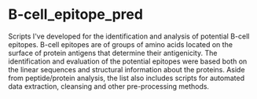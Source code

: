 # B-cell_epitope_pred

Scripts I've developed for the identification and analysis of potential B-cell epitopes. B-cell epitopes are of groups of amino acids located on the surface of protein antigens that determine their antigenicity. The identification and evaluation of the potential epitopes were based both on the linear sequences and structural information about the proteins. Aside from peptide/protein analysis, the list also includes scripts for automated data extraction, cleansing and other pre-processing methods.

